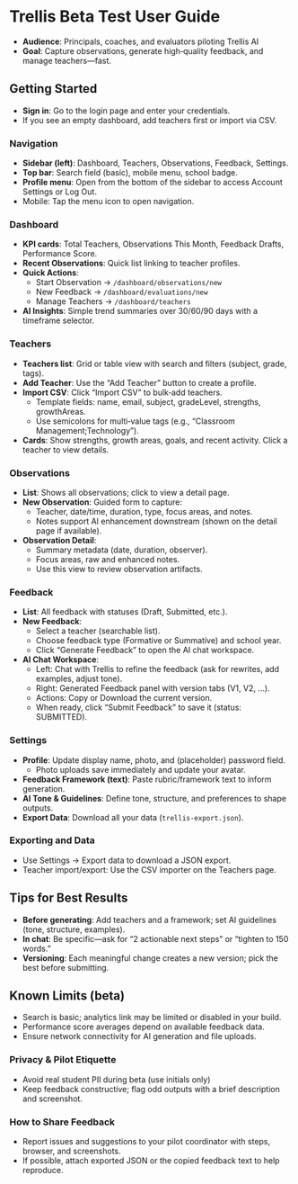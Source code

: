 # **Trellis Beta Test User Guide**

* **Audience**: Principals, coaches, and evaluators piloting Trellis AI  
* **Goal**: Capture observations, generate high‑quality feedback, and manage teachers—fast.

## **Getting Started**

* **Sign in**: Go to the login page and enter your credentials.  
* If you see an empty dashboard, add teachers first or import via CSV.

### **Navigation**

* **Sidebar (left)**: Dashboard, Teachers, Observations, Feedback, Settings.  
* **Top bar**: Search field (basic), mobile menu, school badge.  
* **Profile menu**: Open from the bottom of the sidebar to access Account Settings or Log Out.  
* Mobile: Tap the menu icon to open navigation.

### **Dashboard**

* **KPI cards**: Total Teachers, Observations This Month, Feedback Drafts, Performance Score.  
* **Recent Observations**: Quick list linking to teacher profiles.  
* **Quick Actions**:  
  * Start Observation → `/dashboard/observations/new`  
  * New Feedback → `/dashboard/evaluations/new`  
  * Manage Teachers → `/dashboard/teachers`  
* **AI Insights**: Simple trend summaries over 30/60/90 days with a timeframe selector.

### **Teachers**

* **Teachers list**: Grid or table view with search and filters (subject, grade, tags).  
* **Add Teacher**: Use the “Add Teacher” button to create a profile.  
* **Import CSV**: Click “Import CSV” to bulk‑add teachers.  
  * Template fields: name, email, subject, gradeLevel, strengths, growthAreas.  
  * Use semicolons for multi‑value tags (e.g., “Classroom Management;Technology”).  
* **Cards**: Show strengths, growth areas, goals, and recent activity. Click a teacher to view details.

### **Observations**

* **List**: Shows all observations; click to view a detail page.  
* **New Observation**: Guided form to capture:  
  * Teacher, date/time, duration, type, focus areas, and notes.  
  * Notes support AI enhancement downstream (shown on the detail page if available).  
* **Observation Detail**:  
  * Summary metadata (date, duration, observer).  
  * Focus areas, raw and enhanced notes.  
  * Use this view to review observation artifacts.

### **Feedback**

* **List**: All feedback with statuses (Draft, Submitted, etc.).  
* **New Feedback**:  
  * Select a teacher (searchable list).  
  * Choose feedback type (Formative or Summative) and school year.  
  * Click “Generate Feedback” to open the AI chat workspace.  
* **AI Chat Workspace**:  
  * Left: Chat with Trellis to refine the feedback (ask for rewrites, add examples, adjust tone).  
  * Right: Generated Feedback panel with version tabs (V1, V2, …).  
  * Actions: Copy or Download the current version.  
  * When ready, click “Submit Feedback” to save it (status: SUBMITTED).

### **Settings**

* **Profile**: Update display name, photo, and (placeholder) password field.  
  * Photo uploads save immediately and update your avatar.  
* **Feedback Framework (text)**: Paste rubric/framework text to inform generation.  
* **AI Tone & Guidelines**: Define tone, structure, and preferences to shape outputs.  
* **Export Data**: Download all your data (`trellis-export.json`).

### **Exporting and Data**

* Use Settings → Export data to download a JSON export.  
* Teacher import/export: Use the CSV importer on the Teachers page.

## **Tips for Best Results**

* **Before generating**: Add teachers and a framework; set AI guidelines (tone, structure, examples).  
* **In chat**: Be specific—ask for “2 actionable next steps” or “tighten to 150 words.”  
* **Versioning**: Each meaningful change creates a new version; pick the best before submitting.

## **Known Limits (beta)**

* Search is basic; analytics link may be limited or disabled in your build.  
* Performance score averages depend on available feedback data.  
* Ensure network connectivity for AI generation and file uploads.

### **Privacy & Pilot Etiquette**

* Avoid real student PII during beta (use initials only)  
* Keep feedback constructive; flag odd outputs with a brief description and screenshot.

### **How to Share Feedback**

* Report issues and suggestions to your pilot coordinator with steps, browser, and screenshots.  
* If possible, attach exported JSON or the copied feedback text to help reproduce.


